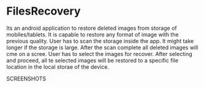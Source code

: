 # FilesRecovery

Its an android application to restore deleted images from storage of mobiles/tablets. It is capable to restore any format of image with the previous quality. User has to scan the storage inside the app. It might take longer if the storage is large. After the scan complete all deleted images will cme on a scree. User has to select the images for recover. After selecting and proceed, all te selected images will be restored to a specific file location in the local storae of the device.

SCREENSHOTS



